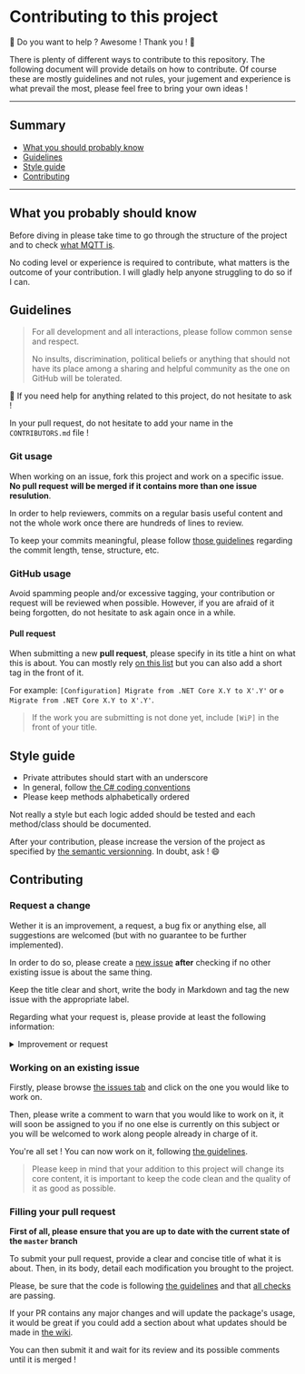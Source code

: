 # Contributing to this project

🎊 Do you want to help ? Awesome ! Thank you ! 🎉  

There is plenty of different ways to contribute to this repository. The 
following document will provide details on how to contribute. Of course
these are mostly guidelines and not rules, your jugement and experience is
what prevail the most, please feel free to bring your own ideas !

---

## Summary

- [What you should probably know](#what-you-probably-should-know)
- [Guidelines](#guidelines)
- [Style guide](#style-guide)
- [Contributing](#contributing)

---

## What you probably should know

Before diving in please take time to go through the structure of the project and to check
[what MQTT is](http://mqtt.org/).

No coding level or experience is required to contribute, what matters is the outcome of
your contribution. I will gladly help anyone struggling to do so if I can.

## Guidelines

> For all development and all interactions, please follow common sense and respect.
> 
> No insults, discrimination, political beliefs or anything that should not have its place among
> a sharing and helpful community as the one on GitHub will be tolerated.

📝 If you need help for anything related to this project, do not hesitate to ask !

In your pull request, do not hesitate to add your name in the `CONTRIBUTORS.md` file !

### Git usage

When working on an issue, fork this project and work on a specific issue. **No pull request**
**will be merged if it contains more than one issue resulution**.

In order to help reviewers, commits on a regular basis useful content and not the whole work once
there are hundreds of lines to review.

To keep your commits meaningful, please follow 
[those guidelines](https://github.com/pBouillon/git_tutorials/blob/master/methodology/commit_rules.md)
regarding the commit length, tense, structure, etc.

### GitHub usage

Avoid spamming people and/or excessive tagging, your contribution or request will be reviewed when
possible. However, if you are afraid of it being forgotten, do not hesitate to ask again once in a
while.

#### Pull request

When submitting a new **pull request**, please specify in its title a hint on what this is about.
You can mostly rely [on this list](https://github.com/pBouillon/git_tutorials/blob/master/methodology/emoji_commit_list.md)
but you can also add a short tag in the front of it.  

For example: `[Configuration] Migrate from .NET Core X.Y to X'.Y'` or `⚙️ Migrate from .NET Core X.Y to X'.Y'`.

> If the work you are submitting is not done yet, include `[WiP]` in the front of your title.

## Style guide

- Private attributes should start with an underscore
- In general, follow [the C# coding conventions](https://docs.microsoft.com/en-us/dotnet/csharp/programming-guide/inside-a-program/coding-conventions)
- Please keep methods alphabetically ordered

Not really a style but each logic added should be tested and each method/class should be documented.

After your contribution, please increase the version of the project as specified by
[the semantic versionning](https://semver.org/). In doubt, ask ! 😄

## Contributing

### Request a change

Wether it is an improvement, a request, a bug fix or anything else, all suggestions are welcomed
(but with no guarantee to be further implemented).

In order to do so, please create a [new issue](https://github.com/pBouillon/MqttTopicBuilder/issues/new)
**after** checking if no other existing issue is about the same thing.

Keep the title clear and short, write the body in Markdown and tag the new issue with the appropriate
label.

Regarding what your request is, please provide at least the following information:

<details>
<summary>
Improvement or request
</summary>
<p>
- What you think is missing
- Why do you think it is missing and has its place in this project
- Any resources to help to its development (documentation, PoC, existing sources, etc.)
</p>

<summary>
Bug report
</summary>
<p>
- Comprehensive and descriptive description of the bug
- Clear examples and steps to demonstrate this bug
- The expected outcome and the actual result
- If possible, the stack trace of the error
</p>
</details>

### Working on an existing issue

Firstly, please browse [the issues tab](https://github.com/pBouillon/MqttTopicBuilder/issues) and
click on the one you would like to work on.  

Then, please write a comment to warn that you would like to work on it, it will soon be assigned to
you if no one else is currently on this subject or you will be welcomed to work along people already
in charge of it.

You're all set ! You can now work on it, following [the guidelines](#guidelines).

> Please keep in mind that your addition to this project will change its core content,
> it is important to keep the code clean and the quality of it as good as possible.

### Filling your pull request

**First of all, please ensure that you are up to date with the current state of the `master` branch**

To submit your pull request, provide a clear and concise title of what it is about. Then, in its
body, detail each modification you brought to the project.

Please, be sure that the code is following [the guidelines](#guidelines) and that
[all checks](https://github.com/pBouillon/MqttTopicBuilder/actions) are passing.

If your PR contains any major changes and will update the package's usage, it would be great
if you could add a section about what updates should be made in [the wiki](https://github.com/pBouillon/MqttTopicBuilder/wiki).

You can then submit it and wait for its review and its possible comments until it is merged !
